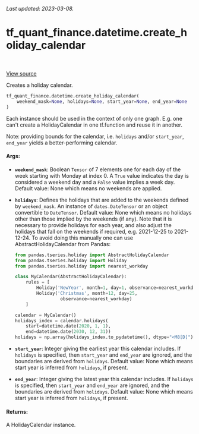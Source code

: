 <!--
This file is generated by a tool. Do not edit directly.
For open-source contributions the docs will be updated automatically.
-->

*Last updated: 2023-03-08.*

<div itemscope itemtype="http://developers.google.com/ReferenceObject">
<meta itemprop="name" content="tf_quant_finance.datetime.create_holiday_calendar" />
<meta itemprop="path" content="Stable" />
</div>

# tf_quant_finance.datetime.create_holiday_calendar

<!-- Insert buttons and diff -->

<table class="tfo-notebook-buttons tfo-api" align="left">
</table>

<a target="_blank" href="https://github.com/google/tf-quant-finance/blob/master/tf_quant_finance/datetime/holiday_calendar_factory.py">View source</a>



Creates a holiday calendar.

```python
tf_quant_finance.datetime.create_holiday_calendar(
    weekend_mask=None, holidays=None, start_year=None, end_year=None
)
```



<!-- Placeholder for "Used in" -->

Each instance should be used in the context of only one graph. E.g. one can't
create a HolidayCalendar in one tf.function and reuse it in another.

Note: providing bounds for the calendar, i.e. `holidays` and/or `start_year`,
`end_year` yields a better-performing calendar.

#### Args:


* <b>`weekend_mask`</b>: Boolean `Tensor` of 7 elements one for each day of the week
  starting with Monday at index 0. A `True` value indicates the day is
  considered a weekend day and a `False` value implies a week day.
  Default value: None which means no weekends are applied.
* <b>`holidays`</b>: Defines the holidays that are added to the weekends defined by
  `weekend_mask`. An instance of `dates.DateTensor` or an object
  convertible to `DateTensor`.
  Default value: None which means no holidays other than those implied by
  the weekends (if any).
  Note that it is necessary to provide holidays for each year, and also
  adjust the holidays that fall on the weekends if required, e.g.
  2021-12-25 to 2021-12-24. To avoid doing this manually one can use
  AbstractHolidayCalendar from Pandas:

  ```python
  from pandas.tseries.holiday import AbstractHolidayCalendar
  from pandas.tseries.holiday import Holiday
  from pandas.tseries.holiday import nearest_workday

  class MyCalendar(AbstractHolidayCalendar):
      rules = [
          Holiday('NewYear', month=1, day=1, observance=nearest_workday),
          Holiday('Christmas', month=12, day=25,
                   observance=nearest_workday)
      ]

  calendar = MyCalendar()
  holidays_index = calendar.holidays(
      start=datetime.date(2020, 1, 1),
      end=datetime.date(2030, 12, 31))
  holidays = np.array(holidays_index.to_pydatetime(), dtype="<M8[D]")
  ```

* <b>`start_year`</b>: Integer giving the earliest year this calendar includes. If
  `holidays` is specified, then `start_year` and `end_year` are ignored,
  and the boundaries are derived from `holidays`.
  Default value: None which means start year is inferred from `holidays`, if
  present.
* <b>`end_year`</b>: Integer giving the latest year this calendar includes. If
  `holidays` is specified, then `start_year` and `end_year` are ignored,
  and the boundaries are derived from `holidays`.
  Default value: None which means start year is inferred from `holidays`, if
  present.


#### Returns:

A HolidayCalendar instance.
